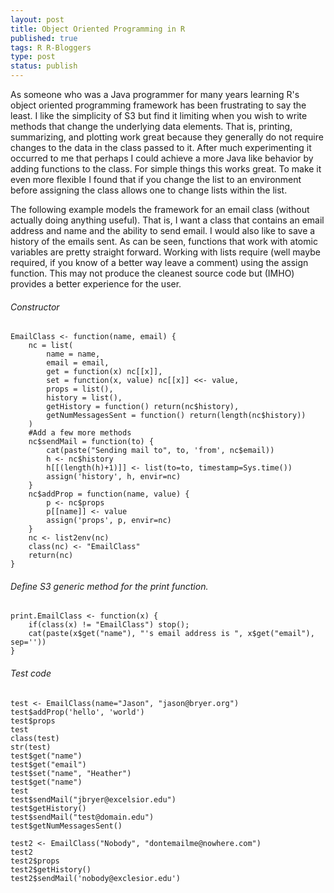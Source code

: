 ```yaml
--- 
layout: post
title: Object Oriented Programming in R
published: true
tags: R R-Bloggers
type: post
status: publish
---
```

As someone who was a Java programmer for many years learning R's object oriented programming framework has been frustrating to say the least. I like the simplicity of S3 but find it limiting when you wish to write methods that change the underlying data elements. That is, printing, summarizing, and plotting work great because they generally do not require changes to the data in the class passed to it. After much experimenting it occurred to me that perhaps I could achieve a more Java like behavior by adding functions to the class. For simple things this works great. To make it even more flexible I found that if you change the list to an environment before assigning the class allows one to change lists within the list.

The following example models the framework for an email class (without actually doing anything useful). That is, I want a class that contains an email address and name and the ability to send email. I would also like to save a history of the emails sent. As can be seen, functions that work with atomic variables are pretty straight forward. Working with lists require (well maybe required, if you know of a better way leave a comment) using the assign function. This may not produce the cleanest source code but (IMHO) provides a better experience for the user.

###### Constructor

	EmailClass <- function(name, email) {
		nc = list(
			name = name,
			email = email,
			get = function(x) nc[[x]],
			set = function(x, value) nc[[x]] <<- value,
			props = list(),
			history = list(),
			getHistory = function() return(nc$history),
			getNumMessagesSent = function() return(length(nc$history))
		)
		#Add a few more methods
		nc$sendMail = function(to) {
			cat(paste("Sending mail to", to, 'from', nc$email))
			h <- nc$history
			h[[(length(h)+1)]] <- list(to=to, timestamp=Sys.time())
			assign('history', h, envir=nc)
		}
		nc$addProp = function(name, value) {
			p <- nc$props
			p[[name]] <- value
			assign('props', p, envir=nc)
		}
		nc <- list2env(nc)
		class(nc) <- "EmailClass"
		return(nc)
	}

###### Define S3 generic method for the print function.
	print.EmailClass <- function(x) {
		if(class(x) != "EmailClass") stop();
		cat(paste(x$get("name"), "'s email address is ", x$get("email"), sep=''))
	}

###### Test code 
	test <- EmailClass(name="Jason", "jason@bryer.org")
	test$addProp('hello', 'world')
	test$props
	test
	class(test)
	str(test)
	test$get("name")
	test$get("email")
	test$set("name", "Heather")
	test$get("name")
	test
	test$sendMail("jbryer@excelsior.edu")
	test$getHistory()
	test$sendMail("test@domain.edu")
	test$getNumMessagesSent()

	test2 <- EmailClass("Nobody", "dontemailme@nowhere.com")
	test2
	test2$props
	test2$getHistory()
	test2$sendMail('nobody@exclesior.edu')
